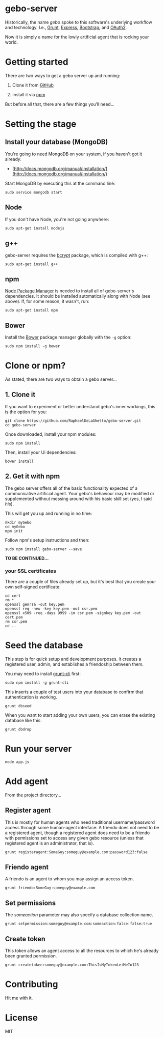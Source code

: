 gebo-server 
===========

Historically, the name _gebo_ spoke to this software's underlying workflow and technology.
I.e., [Grunt](http://gruntjs.com/), [Express](http://expressjs.com/),
[Bootstrap](http://getbootstrap.com/), and [OAuth2](https://github.com/jaredhanson/oauth2orize).

Now it is simply a name for the lowly artificial agent that is rocking your world.

# Getting started

There are two ways to get a gebo server up and running:

1. Clone it from [GitHub](https://github.com/RaphaelDeLaGhetto/gebo-server)

2. Install it via [npm](https://npmjs.org/)

But before all that, there are a few things you'll need...

# Setting the stage

## Install your database (MongoDB)

You're going to need MongoDB on your system, if you haven't got it already:

* [http://docs.mongodb.org/manual/installation/](http://docs.mongodb.org/manual/installation/)

Start MongoDB by executing this at the command line:

```
sudo service mongodb start
```

## Node

If you don't have Node, you're not going anywhere:

```
sudo apt-get install nodejs
```

## g++

gebo-server requires the [bcrypt](https://npmjs.org/package/bcrypt) package, which is compiled with g++:

```
sudo apt-get install g++
```

## npm

[Node Package Manager](https://npmjs.org/) is needed to install all of gebo-server's dependencies. It
should be installed automatically along with Node (see above). If, for some reason, it wasn't, run:

```
sudo apt-get install npm
```

## Bower

Install the [Bower](http://bower.io/) package manager globally with the `-g` option:

```
sudo npm install -g bower
```

# Clone or npm?

As stated, there are two ways to obtain a gebo server...

## 1. Clone it

If you want to experiment or better understand gebo's inner workings, this is the option for you:

```
git clone https://github.com/RaphaelDeLaGhetto/gebo-server.git
cd gebo-server
```

Once downloaded, install your npm modules:

```
sudo npm install
```

Then, install your UI dependencies:

```
bower install
```

## 2. Get it with npm

The gebo server offers all of the basic functionality expected of a communicative artificial
agent. Your gebo's behaviour may be modified or supplemented without messing around with his
basic skill set (yes, I said _his_).

This will get you up and running in no time:

```
mkdir myGebo
cd myGebo
npm init
```

Follow npm's setup instructions and then:

```
sudo npm install gebo-server --save
```

__TO BE CONTINUED...__

### your SSL certificates

There are a couple of files already set up, but it's best that you create your own self-signed certificate:

```
cd cert
rm *
openssl genrsa -out key.pem
openssl req -new -key key.pem -out csr.pem
openssl x509 -req -days 9999 -in csr.pem -signkey key.pem -out cert.pem
rm csr.pem
cd ..
```

# Seed the database

This step is for quick setup and development purposes. It creates a registered user, admin, and establishes a friendoship between them.

You may need to install [grunt-cli](https://github.com/gruntjs/grunt-cli) first:

```
sudo npm install -g grunt-cli
```

This inserts a couple of test users into your database to confirm that authentication is working.

```
grunt dbseed
```

When you want to start adding your own users, you can erase the existing database like this:

```
grunt dbdrop
```

# Run your server

```
node app.js
```

# Add agent

From the project directory...

## Register agent

This is mostly for human agents who need traditional username/password access through some human-agent interface. A friendo does not need to be a registered agent, though a registered agent does need to be a friendo with permissions set to access any given gebo resource (unless that registered agent is an administrator, that is).

```
grunt registeragent:SomeGuy:someguy@example.com:password123:false
```

## Friendo agent

A friendo is an agent to whom you may assign an access token.

```
grunt friendo:SomeGuy:someguy@example.com
```

## Set permissions

The _someaction_ parameter may also specify a database collection name.

```
grunt setpermission:someguy@example.com:someaction:false:false:true
```

## Create token

This token allows an agent access to all the resources to which he's already been granted permission.

```
grunt createtoken:someguy@example.com:ThisIsMyTokenLetMeIn123
```

# Contributing

Hit me with it.

# License

MIT
